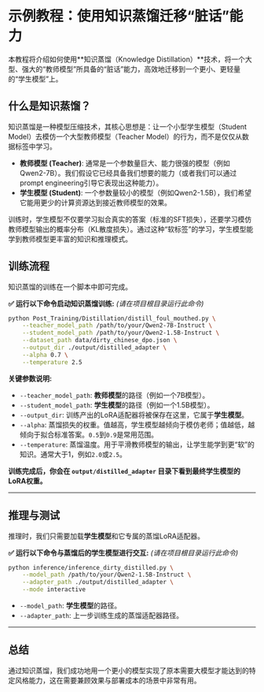 # 示例教程：使用知识蒸馏迁移“脏话”能力

本教程将介绍如何使用**知识蒸馏（Knowledge Distillation）**技术，将一个大型、强大的“教师模型”所具备的“脏话”能力，高效地迁移到一个更小、更轻量的“学生模型”上。

## 什么是知识蒸馏？

知识蒸馏是一种模型压缩技术，其核心思想是：让一个小型学生模型（Student Model）去模仿一个大型教师模型（Teacher Model）的行为，而不是仅仅从数据标签中学习。

-   **教师模型 (Teacher)**: 通常是一个参数量巨大、能力很强的模型（例如Qwen2-7B）。我们假设它已经具备我们想要的能力（或者我们可以通过prompt engineering引导它表现出这种能力）。
-   **学生模型 (Student)**: 一个参数量较小的模型（例如Qwen2-1.5B），我们希望它能用更少的计算资源达到接近教师模型的效果。

训练时，学生模型不仅要学习拟合真实的答案（标准的SFT损失），还要学习模仿教师模型输出的概率分布（KL散度损失）。通过这种“软标签”的学习，学生模型能学到教师模型更丰富的知识和推理模式。

## 训练流程

知识蒸馏的训练在一个脚本中即可完成。

**✅ 运行以下命令启动知识蒸馏训练:**
*(请在项目根目录运行此命令)*
```bash
python Post_Training/Distillation/distill_foul_mouthed.py \
    --teacher_model_path /path/to/your/Qwen2-7B-Instruct \
    --student_model_path /path/to/your/Qwen2-1.5B-Instruct \
    --dataset_path data/dirty_chinese_dpo.json \
    --output_dir ./output/distilled_adapter \
    --alpha 0.7 \
    --temperature 2.5
```

**关键参数说明:**

-   `--teacher_model_path`: **教师模型**的路径（例如一个7B模型）。
-   `--student_model_path`: **学生模型**的路径（例如一个1.5B模型）。
-   `--output_dir`: 训练产出的LoRA适配器将被保存在这里，它属于**学生模型**。
-   `--alpha`: 蒸馏损失的权重。值越高，学生模型越倾向于模仿老师；值越低，越倾向于拟合标准答案。`0.5`到`0.9`是常用范围。
-   `--temperature`: 蒸馏温度。用于平滑教师模型的输出，让学生能学到更“软”的知识。通常大于1，例如`2.0`或`2.5`。

**训练完成后，你会在 `output/distilled_adapter` 目录下看到最终学生模型的LoRA权重。**

---

## 推理与测试

推理时，我们只需要加载**学生模型**和它专属的蒸馏LoRA适配器。

**✅ 运行以下命令与蒸馏后的学生模型进行交互:**
*(请在项目根目录运行此命令)*
```bash
python inference/inference_dirty_distilled.py \
    --model_path /path/to/your/Qwen2-1.5B-Instruct \
    --adapter_path ./output/distilled_adapter \
    --mode interactive
```
-   `--model_path`: **学生模型**的路径。
-   `--adapter_path`: 上一步训练生成的蒸馏适配器路径。

---

## 总结

通过知识蒸馏，我们成功地用一个更小的模型实现了原本需要大模型才能达到的特定风格能力，这在需要兼顾效果与部署成本的场景中非常有用。